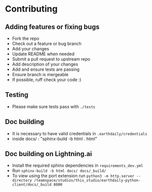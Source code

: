 # Contributing

## Adding features or fixing bugs

* Fork the repo
* Check out a feature or bug branch
* Add your changes
* Update README when needed
* Submit a pull request to upstream repo
* Add description of your changes
* Add and ensure tests are passing
* Ensure branch is mergeable
* If possible, ruff check your code :)

## Testing

* Please make sure tests pass with `./tests`

## Doc building

* It is necessary to have valid credentials in `.earthdaily/credentials`
* inside docs/ : "sphinx-build -b html . html"

## Doc building on Lightning.ai

* Install the required sphinx dependencies in `requirements_dev.yml`
* Run `sphinx-build -b html docs/ docs/_build/`
* To view using the port extension run `python3 -m http.server --directory /teamspace/studios/this_studio/earthdaily-python-client/docs/_build 8000`
